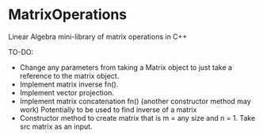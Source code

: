 # MatrixOperations
Linear Algebra mini-library of matrix operations in C++


TO-DO:
-	Change any parameters from taking a Matrix object to just take a reference to the matrix object. 
-	Implement matrix inverse fn().
-	Implement vector projection.
-	Implement matrix concatenation fn() (another constructor method may work) Potentially to be used to find inverse of a matrix 
-	Constructor method to create matrix that is m = any size and n = 1. Take src matrix as an input.
